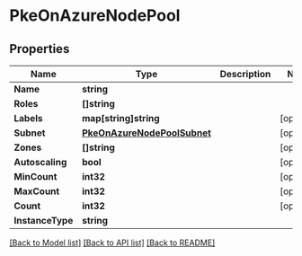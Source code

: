 # PkeOnAzureNodePool

## Properties

Name | Type | Description | Notes
------------ | ------------- | ------------- | -------------
**Name** | **string** |  | 
**Roles** | **[]string** |  | 
**Labels** | **map[string]string** |  | [optional] 
**Subnet** | [**PkeOnAzureNodePoolSubnet**](PKEOnAzureNodePool_subnet.md) |  | [optional] 
**Zones** | **[]string** |  | [optional] 
**Autoscaling** | **bool** |  | [optional] 
**MinCount** | **int32** |  | [optional] 
**MaxCount** | **int32** |  | [optional] 
**Count** | **int32** |  | [optional] 
**InstanceType** | **string** |  | 

[[Back to Model list]](../README.md#documentation-for-models) [[Back to API list]](../README.md#documentation-for-api-endpoints) [[Back to README]](../README.md)


